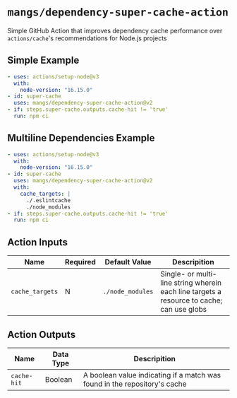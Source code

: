 # `mangs/dependency-super-cache-action`

Simple GitHub Action that improves dependency cache performance over `actions/cache`'s recommendations for Node.js projects

## Simple Example

```yaml
- uses: actions/setup-node@v3
  with:
    node-version: "16.15.0"
- id: super-cache
  uses: mangs/dependency-super-cache-action@v2
- if: steps.super-cache.outputs.cache-hit != 'true'
  run: npm ci
```

## Multiline Dependencies Example

```yaml
- uses: actions/setup-node@v3
  with:
    node-version: "16.15.0"
- id: super-cache
  uses: mangs/dependency-super-cache-action@v2
  with:
    cache_targets: |
      ./.eslintcache
      ./node_modules
- if: steps.super-cache.outputs.cache-hit != 'true'
  run: npm ci
```

## Action Inputs

| Name            | Required | Default Value    | Descripition                                                                              |
| --------------- | -------- | ---------------- | ----------------------------------------------------------------------------------------- |
| `cache_targets` | N        | `./node_modules` | Single- or multi-line string wherein each line targets a resource to cache; can use globs |

## Action Outputs

| Name        | Data Type | Descripition                                                              |
| ----------- | --------- | ------------------------------------------------------------------------- |
| `cache-hit` | Boolean   | A boolean value indicating if a match was found in the repository's cache |
